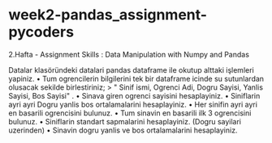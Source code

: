 # week2-pandas_assignment-pycoders
2.Hafta - Assignment Skills : Data Manipulation with Numpy and Pandas

Datalar klasöründeki datalari pandas dataframe ile okutup alttaki işlemleri yapiniz.
	•	Tum ogrencilerin bilgilerini tek bir dataframe icinde su sutunlardan olusacak sekilde birlestiriniz; > " Sinif ismi, Ogrenci Adi, Dogru Sayisi, Yanlis Sayisi, Bos Sayisi" .
	•	Sinava giren ogrenci sayisini hesaplayiniz.
	•	Siniflarin ayri ayri Dogru yanlis bos ortalamalarini hesaplayiniz.
	•	Her sinifin ayri ayri en basarili ogrencisini bulunuz.
	•	Tum sinavin en basarili ilk 3 ogrencisini bulunuz.
	•	Siniflarin standart sapmalarini hesaplayiniz. (Dogru sayilari uzerinden)
	•	Sinavin dogru yanlis ve bos ortalamalarini hesaplayiniz.


